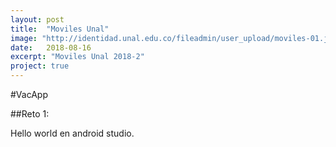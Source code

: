 ```yaml
---
layout: post
title:  "Moviles Unal"
image: "http://identidad.unal.edu.co/fileadmin/user_upload/moviles-01.jpg"
date:   2018-08-16
excerpt: "Moviles Unal 2018-2"
project: true
---
```


#VacApp

##Reto 1:

Hello world en android studio.